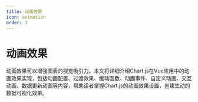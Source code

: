 ```yaml
---
title: 动画效果
icon: animation
order: 3
---
```


# 动画效果

动画效果可以增强图表的视觉吸引力。本文将详细介绍Chart.js在Vue应用中的动画效果实现，包括动画配置、过渡效果、缓动函数、动画事件、自定义动画、交互动画、数据更新动画等内容，帮助读者掌握Chart.js的动画效果设置，创建生动的数据可视化效果。
